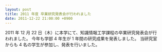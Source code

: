 ```yaml
---
layout: post
title: 2011 年度 卒業研究発表会が行われました
date: 2011-12-22 21:00:00 +0900
---
```


2011 年 12 月 22 日（木）に本学にて、知識情報工学課程の卒業研究発表会が行われました。
今年も学部 4 年生が 1 年間の研究成果を発表しました。
当研究室からも 4 名の学生が参加し、発表を行いました。